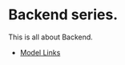 # Backend series.

This is all about Backend.
- [Model Links](https://app.eraser.io/workspace/YtPqZ1VogxGy1jzIDkzj)